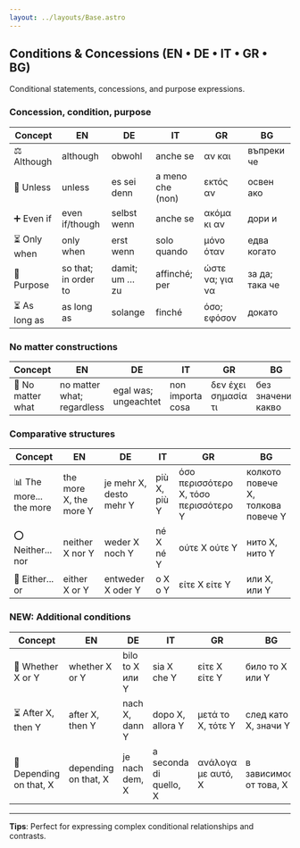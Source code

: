 ```yaml
---
layout: ../layouts/Base.astro
---
```

## Conditions & Concessions (EN • DE • IT • GR • BG)

Conditional statements, concessions, and purpose expressions.

### Concession, condition, purpose
| Concept | EN | DE | IT | GR | BG |
|---|---|---|---|---|---|
| ⚖️ Although | although | obwohl | anche se | αν και | въпреки че |
| 🚫 Unless | unless | es sei denn | a meno che (non) | εκτός αν | освен ако |
| ➕ Even if | even if/though | selbst wenn | anche se | ακόμα κι αν | дори и |
| ⏳ Only when | only when | erst wenn | solo quando | μόνο όταν | едва когато |
| 🎯 Purpose | so that; in order to | damit; um … zu | affinché; per | ώστε να; για να | за да; така че |
| ⏳ As long as | as long as | solange | finché | όσο; εφόσον | докато |

### No matter constructions
| Concept | EN | DE | IT | GR | BG |
|---|---|---|---|---|---|
| 🔄 No matter what | no matter what; regardless | egal was; ungeachtet | non importa cosa | δεν έχει σημασία τι | без значение какво |

### Comparative structures
| Concept | EN | DE | IT | GR | BG |
|---|---|---|---|---|---|
| 📊 The more... the more | the more X, the more Y | je mehr X, desto mehr Y | più X, più Y | όσο περισσότερο X, τόσο περισσότερο Y | колкото повече X, толкова повече Y |
| ⭕ Neither... nor | neither X nor Y | weder X noch Y | né X né Y | ούτε X ούτε Y | нито X, нито Y |
| 🔀 Either... or | either X or Y | entweder X oder Y | o X o Y | είτε X είτε Y | или X, или Y |

### NEW: Additional conditions
| Concept | EN | DE | IT | GR | BG |
|---|---|---|---|---|---|
| 🔄 Whether X or Y | whether X or Y | bilo to X или Y | sia X che Y | είτε X είτε Y | било то X или Y |
| ⏳ After X, then Y | after X, then Y | nach X, dann Y | dopo X, allora Y | μετά το X, τότε Y | след като X, значи Y |
| 🎯 Depending on that, X | depending on that, X | je nach dem, X | a seconda di quello, X | ανάλογα με αυτό, X | в зависимост от това, X |

---
**Tips**: Perfect for expressing complex conditional relationships and contrasts.
